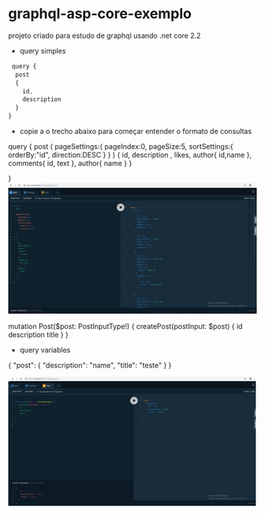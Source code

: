# graphql-asp-core-exemplo
projeto criado para estudo de graphql usando  .net core 2.2

 
 * query simples  

```javascript
 query {
  post
  {
    id,
    description   
  }
} 
```
 

* copie a o trecho abaixo para começar entender  o formato de consultas
 
 query {
  post
(
  pageSettings:{
    pageIndex:0,
    pageSize:5,
    sortSettings:{
      orderBy:"id",
      direction:DESC
    }
  }
)
  {
    id,
    description ,
    likes,
    author{
      id,name
    },
    comments{
      id, text
    },
    author{
      name
    }
  }
  
}
![alt text](https://github.com/leandro0404/graphql-asp-core-exemplo/blob/master/images/query_exemplo_passando_filtro.jpg)

mutation Post($post: PostInputType!) {
  createPost(postInput: $post) {
    id
    description
    title
  }
}


* query variables

{
  "post": {
    "description": "name",
    "title": "teste"
  }
}

![alt text](https://github.com/leandro0404/graphql-asp-core-exemplo/blob/master/images/mutation_exemplo_criando_post.jpg)
